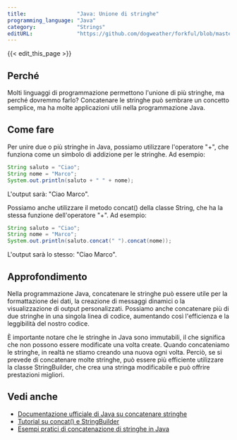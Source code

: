 ```yaml
---
title:                "Java: Unione di stringhe"
programming_language: "Java"
category:             "Strings"
editURL:              "https://github.com/dogweather/forkful/blob/master/content/it/java/concatenating-strings.md"
---
```


{{< edit_this_page >}}

## Perché
Molti linguaggi di programmazione permettono l'unione di più stringhe, ma perché dovremmo farlo? Concatenare le stringhe può sembrare un concetto semplice, ma ha molte applicazioni utili nella programmazione Java.

## Come fare
Per unire due o più stringhe in Java, possiamo utilizzare l'operatore "+", che funziona come un simbolo di addizione per le stringhe. Ad esempio:

```Java
String saluto = "Ciao";
String nome = "Marco";
System.out.println(saluto + " " + nome);
```
L'output sarà: "Ciao Marco".

Possiamo anche utilizzare il metodo concat() della classe String, che ha la stessa funzione dell'operatore "+". Ad esempio:

```Java
String saluto = "Ciao";
String nome = "Marco";
System.out.println(saluto.concat(" ").concat(nome));
```
L'output sarà lo stesso: "Ciao Marco".

## Approfondimento
Nella programmazione Java, concatenare le stringhe può essere utile per la formattazione dei dati, la creazione di messaggi dinamici o la visualizzazione di output personalizzati. Possiamo anche concatenare più di due stringhe in una singola linea di codice, aumentando così l'efficienza e la leggibilità del nostro codice.

È importante notare che le stringhe in Java sono immutabili, il che significa che non possono essere modificate una volta create. Quando concateniamo le stringhe, in realtà ne stiamo creando una nuova ogni volta. Perciò, se si prevede di concatenare molte stringhe, può essere più efficiente utilizzare la classe StringBuilder, che crea una stringa modificabile e può offrire prestazioni migliori.

## Vedi anche
- [Documentazione ufficiale di Java su concatenare stringhe](https://docs.oracle.com/javase/tutorial/java/data/manipstrings.html)
- [Tutorial su concat() e StringBuilder](https://www.geeksforgeeks.org/concat-vs-concatenate-methods-java/)
- [Esempi pratici di concatenazione di stringhe in Java](https://www.baeldung.com/string-concatenation-performance-java)